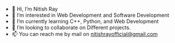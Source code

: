 - 👋 Hi, I’m Nitish Ray
- 👀 I’m interested in Web Development and Software Development
- 🌱 I’m currently learning C++, Python, and Web Development
- 💞️ I’m looking to collaborate on Different projects. 
- 📫 You can reach me by mail on nitishrayofficial@gmail.com

<!---
Nitish1593/Nitish1593 is a ✨ special ✨ repository because its `README.md` (this file) appears on your GitHub profile.
You can click the Preview link to take a look at your changes.
--->
